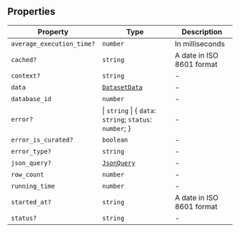 ## Properties

| Property | Type | Description |
| ------ | ------ | ------ |
| <a id="average_execution_time"></a> `average_execution_time?` | `number` | In milliseconds |
| <a id="cached"></a> `cached?` | `string` | A date in ISO 8601 format |
| <a id="context"></a> `context?` | `string` | - |
| <a id="data"></a> `data` | [`DatasetData`](DatasetData.md) | - |
| <a id="database_id"></a> `database_id` | `number` | - |
| <a id="error"></a> `error?` | \| `string` \| \{ `data`: `string`; `status`: `number`; \} | - |
| <a id="error_is_curated"></a> `error_is_curated?` | `boolean` | - |
| <a id="error_type"></a> `error_type?` | `string` | - |
| <a id="json_query"></a> `json_query?` | [`JsonQuery`](JsonQuery.md) | - |
| <a id="row_count"></a> `row_count` | `number` | - |
| <a id="running_time"></a> `running_time` | `number` | - |
| <a id="started_at"></a> `started_at?` | `string` | A date in ISO 8601 format |
| <a id="status"></a> `status?` | `string` | - |
